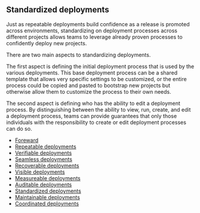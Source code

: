 ## Standardized deployments

Just as repeatable deployments build confidence as a release is promoted across environments, standardizing on deployment processes across different projects allows teams to leverage already proven processes to confidently deploy new projects.

There are two main aspects to standardizing deployments.

The first aspect is defining the initial deployment process that is used by the various deployments. This base deployment process can be a shared template that allows very specific settings to be customized, or the entire process could be copied and pasted to bootstrap new projects but otherwise allow them to customize the process to their own needs.

The second aspect is defining who has the ability to edit a deployment process. By distinguishing between the ability to view, run, create, and edit a deployment process, teams can provide guarantees that only those individuals with the responsibility to create or edit deployment processes can do so.

* [Foreward](../chapter0/index.md)
* [Repeatable deployments](../chapter1/index.md)
* [Verifiable deployments](../chapter2/index.md)
* [Seamless deployments](../chapter3/index.md)
* [Recoverable deployments](../chapter4/index.md)
* [Visible deployments](../chapter5/index.md)
* [Measureable deployments](../chapter6/index.md)
* [Auditable deployments](../chapter7/index.md)
* [Standardized deployments](../chapter8/index.md)
* [Maintainable deployments](../chapter9/index.md)
* [Coordinated deployments](../chapter10/index.md)